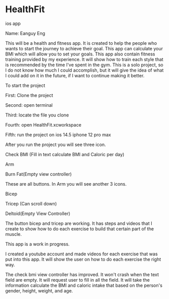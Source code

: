 # HealthFit
ios app 

Name: Eanguy Eng

This will be a health and fitness app.
It is created to help the people who wants to start the journey to achieve their goal.
This app can calculate your BMI which will allow you to set your goals.
This app also contain fitness training provided by my experience.
It will show how to train each style that is recommended by the time I've spent in the gym.
This is a solo project, so I do not know how much I could accomplish, but it will give the idea
of what I could add on it in the future, if I want to continue making it better.

To start the project

First: Clone the project 

Second: open terminal

Third: locate the file you clone

Fourth: open HealthFit.xcworkspace

Fifth: run the project on ios 14.5 iphone 12 pro max

After you run the project you will see three icon. 

Check BMI (Fill in text calculate BMI and Caloric per day)

Arm

Burn Fat(Empty view controller)

These are all buttons. In Arm you will see another 3 icons.

Bicep

Tricep (Can scroll down)

Deltoid(Empty View Controller)

The button bicep and tricep are working. It has steps and videos that I create to show how to
do each exercise to build that certain part of the muscle.

This app is a work in progress. 

I created a youtube account and made videos for each exercise that was put into this app. It will show
the user on how to do each exercise the right way.

The check bmi view controller has improved. It won't crash when the text field are empty. It
will request user to fill in all the field. It will take the information calculate the BMI and
caloric intake that based on the person's gender, height, weight, and age.
